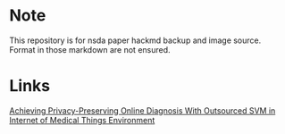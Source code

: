 # Note
This repository is for nsda paper hackmd backup and image source.<br>Format in those markdown are not ensured.
# Links
<a href="https://github.com/kc71486/nsda_paper/blob/main/PrivacySVMMedical/note.md">Achieving Privacy-Preserving Online Diagnosis With Outsourced SVM in Internet of Medical Things Environment</a>